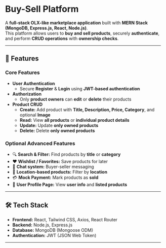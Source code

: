 # **Buy-Sell Platform**

A **full-stack OLX-like marketplace application** built with **MERN Stack (MongoDB, Express.js, React, Node.js)**.  
This platform allows users to **buy and sell products**, securely **authenticate**, and perform **CRUD operations** with **ownership checks**.  

---

## **🚀 Features**

### **Core Features**
- **User Authentication**
  - Secure **Register** & **Login** using **JWT-based authentication**
- **Authorization**
  - Only **product owners** can **edit** or **delete** their products
- **Product CRUD**
  - **Create:** Add product with **Title, Description, Price, Category**, and optional **Image**
  - **Read:** View **all products** or **individual product details**
  - **Update:** Update **only owned products**
  - **Delete:** Delete **only owned products**

### **Optional Advanced Features**
- 🔍 **Search & Filter:** Find products by **title** or **category**  
- ❤️ **Wishlist / Favorites:** Save products for later  
- 💬 **Chat system:** Buyer-seller messaging  
- 📍 **Location-based products:** Filter by **location**  
- 💳 **Mock Payment:** Mark products as **sold**  
- 👤 **User Profile Page:** View **user info** and **listed products**  

---

## **🛠️ Tech Stack**

- **Frontend:** React, Tailwind CSS, Axios, React Router  
- **Backend:** Node.js, Express.js  
- **Database:** MongoDB (Mongoose ODM)  
- **Authentication:** JWT (JSON Web Token)  

---



